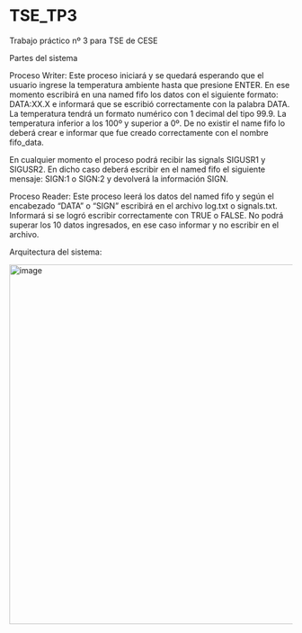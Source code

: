 # TSE_TP3
Trabajo práctico nº 3 para TSE de CESE

Partes del sistema

Proceso Writer:
Este proceso iniciará y se quedará esperando que el usuario ingrese la temperatura ambiente hasta que presione ENTER. 
En ese momento escribirá en una named fifo los datos con el siguiente formato: DATA:XX.X e informará que se escribió correctamente con la palabra DATA.
La temperatura tendrá un formato numérico con 1 decimal del tipo 99.9. La temperatura inferior a los 100º y superior a 0º.
De no existir el name fifo lo deberá crear e informar que fue creado correctamente con el nombre fifo_data.

En cualquier momento el proceso podrá recibir las signals SIGUSR1 y SIGUSR2. En dicho caso deberá escribir en el named fifo el siguiente mensaje:
SIGN:1 o SIGN:2 y devolverá la información SIGN.

Proceso Reader:
Este proceso leerá los datos del named fifo y según el encabezado “DATA” o “SIGN” escribirá en el archivo log.txt o signals.txt. Informará si se logró escribir correctamente con TRUE o FALSE.
No podrá superar los 10 datos ingresados, en ese caso informar y no escribir en el archivo.

Arquitectura del sistema:


<img width="640" alt="image" src="https://github.com/VictorBelaunde/TSE_TP3/assets/112257613/2760d307-1b46-4988-9b84-445486146272">


